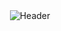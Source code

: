 <div align="center">
  <!-- Dynamic Header with Better Contrast -->
  <img src="https://capsule-render.vercel.app/api?type=waving&color=0:4F46E5,100:EC4899&height=180&section=header&text=Hi%20👋,%20I'm%20Alok%20Kumar&fontSize=38&fontColor=ffffff&fontAlignY=35&animation=fadeIn" alt="Header"/
 
